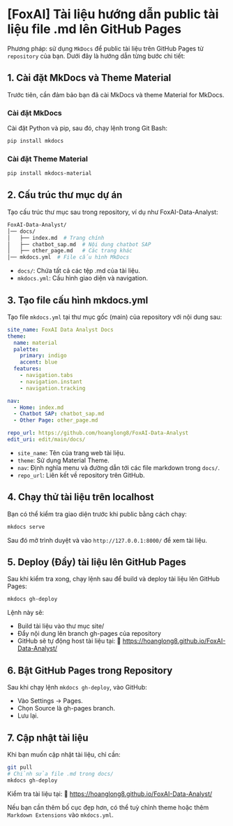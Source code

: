 # [FoxAI] Tài liệu hướng dẫn public tài liệu file .md lên GitHub Pages

Phương pháp: sử dụng `MkDocs` để public tài liệu trên GitHub Pages từ `repository` của bạn. Dưới đây là hướng dẫn từng bước chi tiết:

## 1. Cài đặt MkDocs và Theme Material
Trước tiên, cần đảm bảo bạn đã cài MkDocs và theme Material for MkDocs.

### Cài đặt MkDocs
Cài đặt Python và pip, sau đó, chạy lệnh trong Git Bash:
```bash
pip install mkdocs
```
### Cài đặt Theme Material
```bash
pip install mkdocs-material
```

## 2. Cấu trúc thư mục dự án
Tạo cấu trúc thư mục sau trong repository, ví dụ như FoxAI-Data-Analyst:

```bash
FoxAI-Data-Analyst/
│── docs/
│   ├── index.md  # Trang chính
│   ├── chatbot_sap.md  # Nội dung chatbot SAP
│   ├── other_page.md   # Các trang khác
│── mkdocs.yml  # File cấu hình MkDocs
```

* `docs/`: Chứa tất cả các tệp .md của tài liệu.
* `mkdocs.yml`: Cấu hình giao diện và navigation.

## 3. Tạo file cấu hình mkdocs.yml
Tạo file `mkdocs.yml` tại thư mục gốc (main) của repository với nội dung sau:

```yaml
site_name: FoxAI Data Analyst Docs
theme:
  name: material
  palette:
    primary: indigo
    accent: blue
  features:
    - navigation.tabs
    - navigation.instant
    - navigation.tracking

nav:
  - Home: index.md
  - Chatbot SAP: chatbot_sap.md
  - Other Page: other_page.md

repo_url: https://github.com/hoanglong8/FoxAI-Data-Analyst
edit_uri: edit/main/docs/
```

* `site_name`: Tên của trang web tài liệu.
* `theme`: Sử dụng Material Theme.
* `nav`: Định nghĩa menu và đường dẫn tới các file markdown trong `docs/`.
* `repo_url`: Liên kết về repository trên GitHub.

## 4. Chạy thử tài liệu trên localhost
Bạn có thể kiểm tra giao diện trước khi public bằng cách chạy:

```bash
mkdocs serve
```

Sau đó mở trình duyệt và vào `http://127.0.0.1:8000/` để xem tài liệu.

## 5. Deploy (Đẩy) tài liệu lên GitHub Pages
Sau khi kiểm tra xong, chạy lệnh sau để build và deploy tài liệu lên GitHub Pages:

```bash
mkdocs gh-deploy
```

Lệnh này sẽ:
* Build tài liệu vào thư mục site/
* Đẩy nội dung lên branch gh-pages của repository
* GitHub sẽ tự động host tài liệu tại:
📌 https://hoanglong8.github.io/FoxAI-Data-Analyst/

## 6. Bật GitHub Pages trong Repository
Sau khi chạy lệnh `mkdocs gh-deploy`, vào GitHub:

* Vào Settings → Pages.
* Chọn Source là gh-pages branch.
* Lưu lại.

## 7. Cập nhật tài liệu
Khi bạn muốn cập nhật tài liệu, chỉ cần:

```bash
git pull
# Chỉnh sửa file .md trong docs/
mkdocs gh-deploy
```

Kiểm tra tài liệu tại:
🔗 https://hoanglong8.github.io/FoxAI-Data-Analyst/

Nếu bạn cần thêm bố cục đẹp hơn, có thể tuỳ chỉnh theme hoặc thêm `Markdown Extensions` vào `mkdocs.yml`. 
